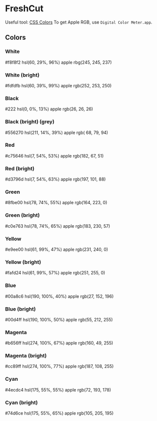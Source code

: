 # FreshCut

Useful tool: [CSS Colors](http://leaverou.github.io/css-colors/)
To get Apple RGB, use `Digital Color Meter.app`.

## Colors

### White

  #f8f8f2
  hsl(60, 29%, 96%)
  apple rbg(245, 245, 237)

### White (bright)

  #fdfdfb
  hsl(60, 39%, 99%)
  apple rgb(252, 253, 250)

### Black

  #222
  hsl(0, 0%, 13%)
  apple rgb(26, 26, 26)

### Black (bright) (grey)

  #556270
  hsl(211, 14%, 39%)
  apple rgb( 68, 79, 94)

### Red

  #c75646
  hsl(7, 54%, 53%)
  apple rgb(182, 67, 51)

### Red (bright)

  #d3796d
  hsl(7, 54%, 63%)
  apple rgb(197, 101, 88)

### Green

  #8fbe00
  hsl(78, 74%, 55%)
  apple rgb(164, 223, 0)

### Green (bright)

  #c0e763
  hsl(78, 74%, 65%)
  apple rgb(183, 230, 57)

### Yellow

  #e9ee00
  hsl(61, 99%, 47%)
  apple rgb(231, 240, 0)

### Yellow (bright)

  #fafd24
  hsl(61, 99%, 57%)
  apple rgb(251, 255, 0)

### Blue

  #00a8c6
  hsl(190, 100%, 40%)
  apple rgb(27, 152, 196)

### Blue (bright)

  #00d4ff
  hsl(190, 100%, 50%)
  apple rgb(55, 212, 255)

### Magenta

  #b656ff
  hsl(274, 100%, 67%)
  apple rgb(160, 49, 255)

### Magenta (bright)

  #cc89ff
  hsl(274, 100%, 77%)
  apple rgb(187, 108, 255)

### Cyan

  #4ecdc4
  hsl(175, 55%, 55%)
  apple rgb(72, 193, 178)

### Cyan (bright)

  #74d6ce
  hsl(175, 55%, 65%)
  apple rgb(105, 205, 195)
